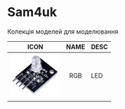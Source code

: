 # Sam4uk

Колекція моделей для моделювання

| ICON  | NAME | DESC|
|:-----:|:----:|:----|
|[![](svg.icon.KY-016_Sam4uk_icon.svg)](./part.KY-016_Sam4uk.fzpz)|RGB|LED|
|       |      |     |